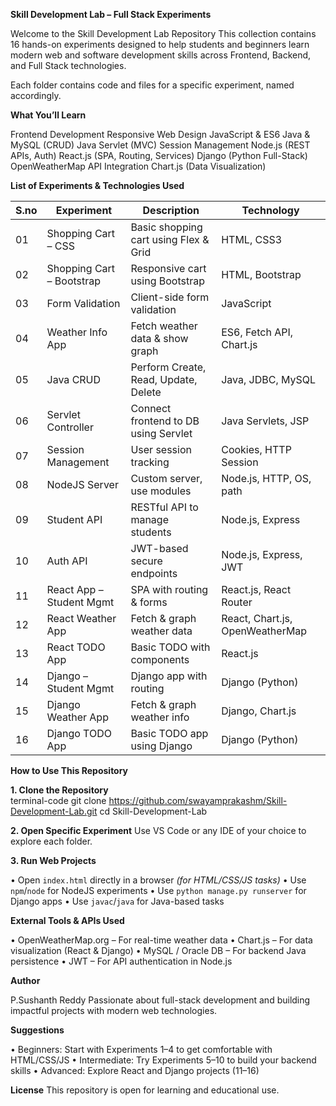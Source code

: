 **Skill Development Lab – Full Stack Experiments** 
 
Welcome to the Skill Development Lab Repository This collection contains 16 hands-on 
experiments designed to help students and beginners learn modern web and software 
development skills across Frontend, Backend, and Full Stack technologies. 
 
Each folder contains code and files for a specific experiment, named accordingly. 
 
**What You’ll Learn** 
 
Frontend Development 
Responsive Web Design 
JavaScript & ES6 
Java & MySQL (CRUD) 
Java Servlet (MVC) 
Session Management 
Node.js (REST APIs, Auth) 
React.js (SPA, Routing, Services) 
Django (Python Full-Stack) 
OpenWeatherMap API Integration 
Chart.js (Data Visualization) 
 
 
**List of Experiments & Technologies Used** 
 
|S.no | Experiment | Description | Technology | 
|----|---------------------|-------------|------------| 
| 01 | Shopping Cart – CSS | Basic shopping cart using Flex & Grid | HTML, CSS3 | 
| 02 | Shopping Cart – Bootstrap | Responsive cart using Bootstrap | HTML, Bootstrap | 
| 03 | Form Validation | Client-side form validation | JavaScript | 
| 04 | Weather Info App | Fetch weather data & show graph | ES6, Fetch API, Chart.js | 
| 05 | Java CRUD | Perform Create, Read, Update, Delete | Java, JDBC, MySQL | 
| 06 | Servlet Controller | Connect frontend to DB using Servlet | Java Servlets, JSP | 
| 07 | Session Management | User session tracking | Cookies, HTTP Session | 
| 08 | NodeJS Server | Custom server, use modules | Node.js, HTTP, OS, path | 
| 09 | Student API | RESTful API to manage students | Node.js, Express | 
| 10 | Auth API | JWT-based secure endpoints | Node.js, Express, JWT | 
| 11 | React App – Student Mgmt | SPA with routing & forms | React.js, React Router | 
| 12 | React Weather App | Fetch & graph weather data | React, Chart.js, OpenWeatherMap | 
| 13 | React TODO App | Basic TODO with components | React.js | 
| 14 | Django – Student Mgmt | Django app with routing | Django (Python) | 
| 15 | Django Weather App | Fetch & graph weather info | Django, Chart.js | 
| 16 | Django TODO App | Basic TODO app using Django | Django (Python) | 
 
**How to Use This Repository** 
 
**1. Clone the Repository**   
   terminal-code 
   git clone https://github.com/swayamprakashm/Skill-Development-Lab.git 
   cd Skill-Development-Lab 
 
 
**2. Open Specific Experiment** 
   Use VS Code or any IDE of your choice to explore each folder. 
 
**3. Run Web Projects** 
 
   • Open `index.html` directly in a browser *(for HTML/CSS/JS tasks)* 
   • Use `npm`/`node` for NodeJS experiments 
   • Use `python manage.py runserver` for Django apps 
   • Use `javac`/`java` for Java-based tasks 
 
 
**External Tools & APIs Used** 
 
• OpenWeatherMap.org – For real-time weather data 
• Chart.js – For data visualization (React & Django) 
• MySQL / Oracle DB – For backend Java persistence 
• JWT – For API authentication in Node.js 
 
**Author** 
 
P.Sushanth Reddy
Passionate about full-stack development and building impactful projects with modern web 
technologies. 
 
**Suggestions** 
 
• Beginners: Start with Experiments 1–4 to get comfortable with HTML/CSS/JS 
• Intermediate: Try Experiments 5–10 to build your backend skills 
• Advanced: Explore React and Django projects (11–16) 
 
**License** 
This repository is open for learning and educational use. 
